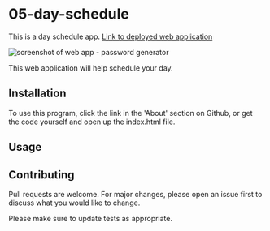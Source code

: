 # 05-day-schedule
This is a day schedule app.
[Link to deployed web application]()

![screenshot of web app - password generator]()


This web application will help schedule your day.

## Installation

To use this program, click the link in the 'About' section on Github, or get the code yourself and open up the index.html file.

## Usage

## Contributing
Pull requests are welcome. For major changes, please open an issue first to discuss what you would like to change.

Please make sure to update tests as appropriate.
